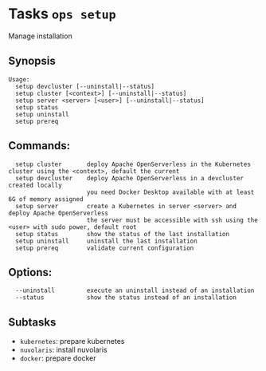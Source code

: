 # Tasks `ops setup`

Manage installation

## Synopsis

```text
Usage:
  setup devcluster [--uninstall|--status] 
  setup cluster [<context>] [--uninstall|--status]
  setup server <server> [<user>] [--uninstall|--status]
  setup status
  setup uninstall
  setup prereq
```

## Commands:
```
  setup cluster       deploy Apache OpenServerless in the Kubernetes cluster using the <context>, default the current
  setup devcluster    deploy Apache OpenServerless in a devcluster created locally
                      you need Docker Desktop available with at least 6G of memory assigned
  setup server        create a Kubernetes in server <server> and deploy Apache OpenServerless
                      the server must be accessible with ssh using the <user> with sudo power, default root
  setup status        show the status of the last installation
  setup uninstall     uninstall the last installation
  setup prereq        validate current configuration
```

## Options:
```
  --uninstall         execute an uninstall instead of an installation 
  --status            show the status instead of an installation 
```

## Subtasks

- `kubernetes`: prepare kubernetes
- `nuvolaris`: install nuvolaris
- `docker`: prepare docker
